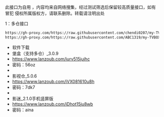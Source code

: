 此接口为自用 ，内容均来自网络搜集，经过测试筛选后保留较高质量接口，如有冒犯 侵权所属版权方，请联系删除。转载请注明出处

1：多仓接口
````bash
https://gh-proxy.com/https://raw.githubusercontent.com/chendi0207/my-TVBOX/main/tvboxqq/本地仓.txt
https://gh-proxy.com/https://raw.githubusercontent.com/ABC1319/my-TVBOX/blob/main/tvboxqq/自个用啊.txt
````

- 软件下载
- 堡盒（支持多仓）_3.0.9
- https://www.lanzoub.com/iurv515jujhc
- 密码：56oz
-
- 影视仓_5.0.6
- https://www.lanzoub.com/iVX081610u8h
- 密码：7dk7
-
- 影迷_2.1.0手机竖屏版
- https://www.lanzoub.com/iDhot15ju8wb
- 密码：aina
